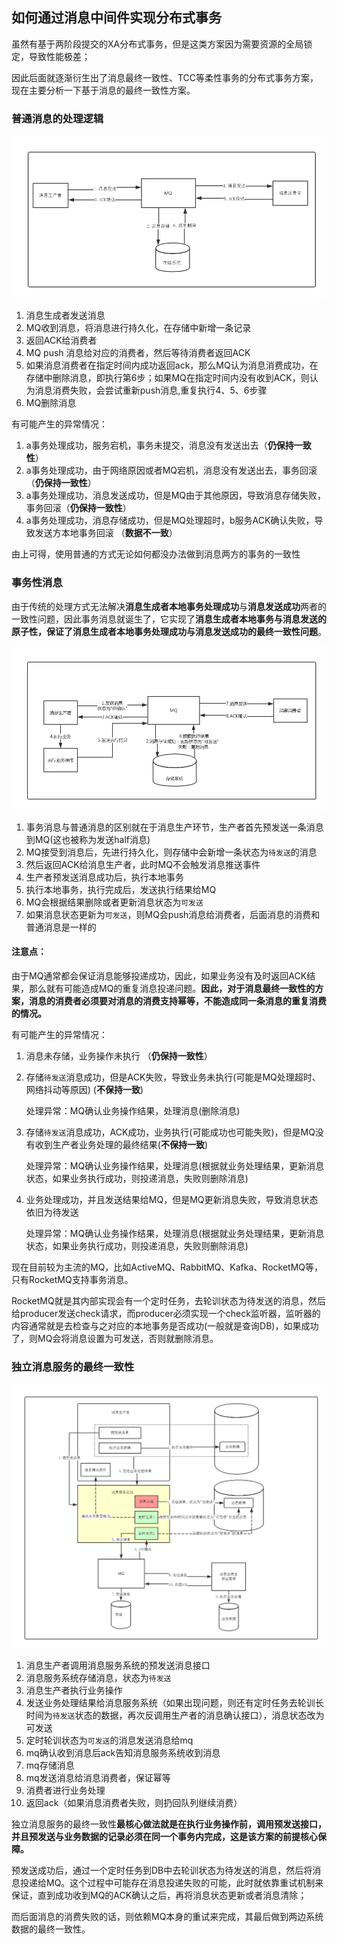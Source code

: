 ## 如何通过消息中间件实现分布式事务

虽然有基于两阶段提交的XA分布式事务，但是这类方案因为需要资源的全局锁定，导致性能极差；

因此后面就逐渐衍生出了消息最终一致性、TCC等柔性事务的分布式事务方案，现在主要分析一下基于消息的最终一致性方案。

### 普通消息的处理逻辑

![](../img/mqt1.png)

1. 消息生成者发送消息
2. MQ收到消息，将消息进行持久化，在存储中新增一条记录
3. 返回ACK给消费者
4. MQ push 消息给对应的消费者，然后等待消费者返回ACK
5. 如果消息消费者在指定时间内成功返回ack，那么MQ认为消息消费成功，在存储中删除消息，即执行第6步；如果MQ在指定时间内没有收到ACK，则认为消息消费失败，会尝试重新push消息,重复执行4、5、6步骤
6. MQ删除消息

有可能产生的异常情况：
1. a事务处理成功，服务宕机，事务未提交，消息没有发送出去（**仍保持一致性**）
2. a事务处理成功，由于网络原因或者MQ宕机，消息没有发送出去，事务回滚（**仍保持一致性**）
3. a事务处理成功，消息发送成功，但是MQ由于其他原因，导致消息存储失败，事务回滚（**仍保持一致性**）
4. a事务处理成功，消息存储成功，但是MQ处理超时，b服务ACK确认失败，导致发送方本地事务回滚  （**数据不一致**）

由上可得，使用普通的方式无论如何都没办法做到消息两方的事务的一致性

### 事务性消息
由于传统的处理方式无法解决**消息生成者本地事务处理成功**与**消息发送成功**两者的一致性问题，因此事务消息就诞生了，它实现了**消息生成者本地事务与消息发送的原子性，保证了消息生成者本地事务处理成功与消息发送成功的最终一致性问题**。

![](../img/mqt2.png)

1. 事务消息与普通消息的区别就在于消息生产环节，生产者首先预发送一条消息到MQ(这也被称为发送half消息)
2. MQ接受到消息后，先进行持久化，则存储中会新增一条状态为`待发送`的消息
3. 然后返回ACK给消息生产者，此时MQ不会触发消息推送事件
4. 生产者预发送消息成功后，执行本地事务
5. 执行本地事务，执行完成后，发送执行结果给MQ
6. MQ会根据结果删除或者更新消息状态为`可发送`
7. 如果消息状态更新为`可发送`，则MQ会push消息给消费者，后面消息的消费和普通消息是一样的

#### 注意点：
由于MQ通常都会保证消息能够投递成功，因此，如果业务没有及时返回ACK结果，那么就有可能造成MQ的重复消息投递问题。**因此，对于消息最终一致性的方案，消息的消费者必须要对消息的消费支持幂等，不能造成同一条消息的重复消费的情况。**

有可能产生的异常情况：
1. 消息未存储，业务操作未执行 （**仍保持一致性**）
2. 存储`待发送`消息成功，但是ACK失败，导致业务未执行(可能是MQ处理超时、网络抖动等原因) (**不保持一致**) 

    处理异常：MQ确认业务操作结果，处理消息(删除消息)
3. 存储`待发送`消息成功，ACK成功，业务执行(可能成功也可能失败)，但是MQ没有收到生产者业务处理的最终结果(**不保持一致**) 

    处理异常：MQ确认业务操作结果，处理消息(根据就业务处理结果，更新消息状态，如果业务执行成功，则投递消息，失败则删除消息)
4. 业务处理成功，并且发送结果给MQ，但是MQ更新消息失败，导致消息状态依旧为待发送

    处理异常：MQ确认业务操作结果，处理消息(根据就业务处理结果，更新消息状态，如果业务执行成功，则投递消息，失败则删除消息)

现在目前较为主流的MQ，比如ActiveMQ、RabbitMQ、Kafka、RocketMQ等，只有RocketMQ支持事务消息。

RocketMQ就是其内部实现会有一个定时任务，去轮训状态为待发送的消息，然后给producer发送check请求，而producer必须实现一个check监听器，监听器的内容通常就是去检查与之对应的本地事务是否成功(一般就是查询DB)，如果成功了，则MQ会将消息设置为可发送，否则就删除消息。


### 独立消息服务的最终一致性

![](../img/mqt3.png)

1. 消息生产者调用消息服务系统的预发送消息接口
2. 消息服务系统存储消息，状态为`待发送`
3. 消息生产者执行业务操作
4. 发送业务处理结果给消息服务系统（如果出现问题，则还有定时任务去轮训长时间为`待发送`状态的数据，再次反调用生产者的消息确认接口），消息状态改为可发送
5. 定时轮训状态为`可发送`的消息发送消息给mq
6. mq确认收到消息后ack告知消息服务系统收到消息
7. mq存储消息
8. mq发送消息给消息消费者，保证幂等
9. 消费者进行业务处理
10. 返回ack（如果消息消费者失败，则扔回队列继续消费）

独立消息服务的最终一致性**最核心做法就是在执行业务操作前，调用预发送接口，并且预发送与业务数据的记录必须在同一个事务内完成，这是该方案的前提核心保障。**

预发送成功后，通过一个定时任务到DB中去轮训状态为待发送的消息，然后将消息投递给MQ。这个过程中可能存在消息投递失败的可能，此时就依靠重试机制来保证，直到成功收到MQ的ACK确认之后，再将消息状态更新或者消息清除；

而后面消息的消费失败的话，则依赖MQ本身的重试来完成，其最后做到两边系统数据的最终一致性。